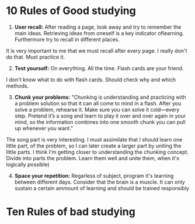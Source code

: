 # 10 Rules of Good studying # 

1. **User recall:** After reading a page, look away and try to remember the main ideas. Retrieving ideas from oneself is a key indicator oflearning. Furthermore try to recall in different places. 

 It is very important to me that we must recall after every page. I really don't do that. Must practice it.


2. **Test yourself:** On everything. All the time. Flash cards are your friend.

I don't know what to do with flash cards.  Should check why and which methods.


3. **Chunk your problems:** "Chunking is understanding and practicing with a problem solution so that it can all come to mind in a flash. After you solve a problem, rehearse it. Make sure you can solve it cold—every step. Pretend it’s a song and learn to play it over and over again in your mind, so the information combines into one smooth chunk you can pull up whenever you want."

The song part is very interesting. I must assimilate that I should learn one little part, of the problem, so I can later create a larger part by uniting the little parts.
I think I'm getting closer to understanding the chunking concept. Divide into parts the problem. Learn them well and unite them, when it's logically possible)
	
4. **Space your repetition:** Regarless of subject, program it's learning between different days. Consider that the brain is a muscle. It can only sustain a certain ammount of learning and should be trained responsibly 

# Ten Rules of bad studying #




